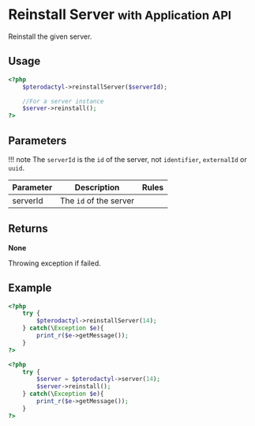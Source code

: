 # Reinstall Server <small>with Application API</small>
Reinstall the given server.

## Usage
``` php
<?php
	$pterodactyl->reinstallServer($serverId);

	//For a server instance
	$server->reinstall();
?>
```

## Parameters

!!! note
    The `serverId` is the `id` of the server, not `identifier`, `externalId` or `uuid`.

| Parameter | Description | Rules |
| - | - | - |
| serverId | The `id` of the server | |

## Returns
**None**

Throwing exception if failed.

## Example

``` php
<?php
	try {
		$pterodactyl->reinstallServer(14);
	} catch(\Exception $e){
		print_r($e->getMessage());
	}
?>
```

``` php
<?php
	try {
		$server = $pterodactyl->server(14);
		$server->reinstall();
	} catch(\Exception $e){
		print_r($e->getMessage());
	}
?>
```